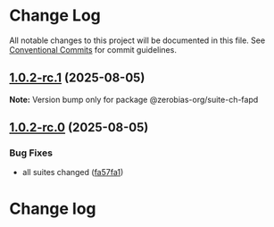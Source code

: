 # Change Log

All notable changes to this project will be documented in this file.
See [Conventional Commits](https://conventionalcommits.org) for commit guidelines.

## [1.0.2-rc.1](https://github.com/zerobias-org/suite/compare/@zerobias-org/suite-ch-fapd@1.0.2-rc.0...@zerobias-org/suite-ch-fapd@1.0.2-rc.1) (2025-08-05)

**Note:** Version bump only for package @zerobias-org/suite-ch-fapd





## [1.0.2-rc.0](https://github.com/zerobias-org/suite/compare/@zerobias-org/suite-ch-fapd@1.0.1...@zerobias-org/suite-ch-fapd@1.0.2-rc.0) (2025-08-05)


### Bug Fixes

* all suites changed ([fa57fa1](https://github.com/zerobias-org/suite/commit/fa57fa1af7628003297df46b2d7740fe95bd2666))





# Change log

